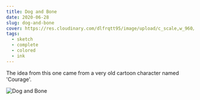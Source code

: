 ```yaml
---
title: Dog and Bone
date: 2020-06-28
slug: dog-and-bone
cover: https://res.cloudinary.com/dlfrqtt95/image/upload/c_scale,w_960/v1610396456/106412205_1136379803400002_494362847389621390_n.jpg_m5txpq.jpg
tags:
  - sketch
  - complete
  - colored
  - ink
---
```


The idea from this one came from a very old cartoon character named 'Courage'.

![Dog and Bone](https://res.cloudinary.com/dlfrqtt95/image/upload/c_scale,w_960/v1610396456/106412205_1136379803400002_494362847389621390_n.jpg_m5txpq.jpg)
